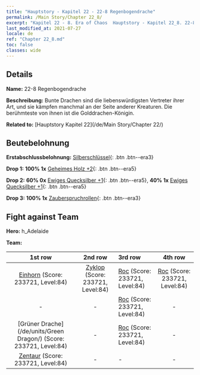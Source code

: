 ```yaml
---
title: "Hauptstory - Kapitel 22 - 22-8 Regenbogendrache"
permalink: /Main Story/Chapter 22_8/
excerpt: "Kapitel 22 - 8. Era of Chaos  Hauptstory - Kapitel 22_8. 22-8 Regenbogendrache"
last_modified_at: 2021-07-27
locale: de
ref: "Chapter 22_8.md"
toc: false
classes: wide
---
```


## Details

 **Name:** 22-8 Regenbogendrache

 **Beschreibung:** Bunte Drachen sind die liebenswürdigsten Vertreter ihrer Art, und sie kämpfen manchmal an der Seite anderer Kreaturen. Die berühmteste von ihnen ist die Golddrachen-Königin.

 **Related to:** [Hauptstory Kapitel 22](/de/Main Story/Chapter 22/)

## Beutebelohnung

 **Erstabschlussbelohnung:** [Silberschlüssel](/ItemsDE/con_693/){: .btn .btn--era3}

 **Drop 1:** **100% 1x** [Geheimes Holz +2](/ItemsDE/mat_76/){: .btn .btn--era5}

 **Drop 2:** **60% 0x** [Ewiges Quecksilber +1](/ItemsDE/mat_70/){: .btn .btn--era5}, **40% 1x** [Ewiges Quecksilber +1](/ItemsDE/mat_70/){: .btn .btn--era5}

 **Drop 3:** **100% 1x** [Zauberspruchrollen](/ItemsDE/con_694/){: .btn .btn--era3}


## Fight against Team
 **Hero:** h_Adelaide

 **Team:**


  | 1st row | 2nd row | 3rd row | 4th row |
  |:----:|:----:|:----|:----:|
  | [Einhorn](/de/units/Unicorn/) (Score: 233721, Level:84)  | [Zyklop](/de/units/Cyclops/) (Score: 233721, Level:84)  | [Roc](/de/units/Roc/) (Score: 233721, Level:84)  | [Roc](/de/units/Roc/) (Score: 233721, Level:84)  |
  | - | - | [Roc](/de/units/Roc/) (Score: 233721, Level:84)  | - |
  | [Grüner Drache](/de/units/Green Dragon/) (Score: 233721, Level:84)  | - | [Roc](/de/units/Roc/) (Score: 233721, Level:84)  | - |
  | [Zentaur](/de/units/Centaur/) (Score: 233721, Level:84)  | - | - | - |


